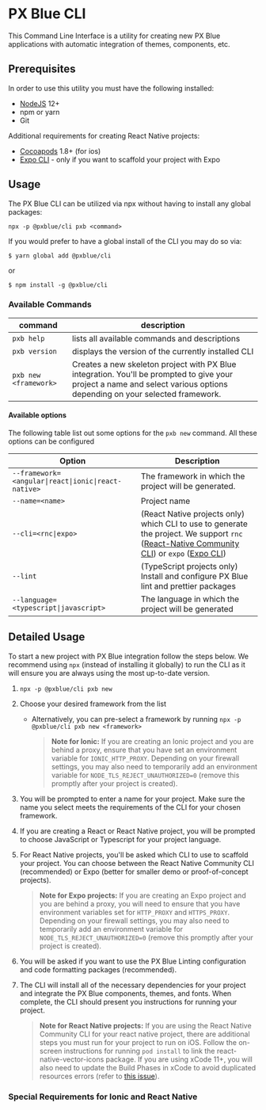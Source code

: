 # PX Blue CLI

This Command Line Interface is a utility for creating new PX Blue applications with automatic integration of themes, components, etc.

## Prerequisites

In order to use this utility you must have the following installed:

-   [NodeJS](https://nodejs.org/en/download/) 12+
-   npm or yarn
-   Git

Additional requirements for creating React Native projects:

-   [Cocoapods](https://cocoapods.org/) 1.8+ (for ios)
-   [Expo CLI](https://docs.expo.io/versions/latest/workflow/expo-cli/) - only if you want to scaffold your project with Expo

## Usage

The PX Blue CLI can be utilized via npx without having to install any global packages:

```
npx -p @pxblue/cli pxb <command>
```

If you would prefer to have a global install of the CLI you may do so via:

```shell
$ yarn global add @pxblue/cli
```

or

```shell
$ npm install -g @pxblue/cli
```

### Available Commands

| command               | description                                                                                                                                                              |
| --------------------- | ------------------------------------------------------------------------------------------------------------------------------------------------------------------------ |
| `pxb help`            | lists all available commands and descriptions                                                                                                                            |
| `pxb version`         | displays the version of the currently installed CLI                                                                                                                      |
| `pxb new <framework>` | Creates a new skeleton project with PX Blue integration. You'll be prompted to give your project a name and select various options depending on your selected framework. |

#### Available options

The following table list out some options for the `pxb new` command. All these options can be configured

| Option                                                  | Description                                                                                                                                                                                                                    |
| ------------------------------------------------------- | ------------------------------------------------------------------------------------------------------------------------------------------------------------------------------------------------------------------------------ |
| ```--framework=<angular\|react\|ionic\|react-native>``` | The framework in which the project will be generated.                                                                                                                                                                          |
| ```--name=<name>```                                     | Project name                                                                                                                                                                                                                   |
| ```--cli=<rnc\|expo>```                                 | (React Native projects only) which CLI to use to generate the project. We support `rnc` ([React-Native Community CLI](https://github.com/react-native-community/cli)) or `expo` ([Expo CLI](https://docs.expo.io/workflow/expo-cli/)) |
| `--lint`                                                | (TypeScript projects only) Install and configure PX Blue lint and prettier packages                                                                                                                                            |
| ```--language=<typescript\|javascript>```               | The language in which the project will be generated                                                                                                                                                                            |

## Detailed Usage

To start a new project with PX Blue integration follow the steps below. We recommend using `npx` (instead of installing it globally) to run the CLI as it will ensure you are always using the most up-to-date version.

1. `npx -p @pxblue/cli pxb new`
2. Choose your desired framework from the list

    - Alternatively, you can pre-select a framework by running `npx -p @pxblue/cli pxb new <framework>`

        > **Note for Ionic:** If you are creating an Ionic project and you are behind a proxy, ensure that you have set an environment variable for `IONIC_HTTP_PROXY`. Depending on your firewall settings, you may also need to temporarily add an environment variable for `NODE_TLS_REJECT_UNAUTHORIZED=0` (remove this promptly after your project is created).

3. You will be prompted to enter a name for your project. Make sure the name you select meets the requirements of the CLI for your chosen framework.
4. If you are creating a React or React Native project, you will be prompted to choose JavaScript or Typescript for your project language.
5. For React Native projects, you'll be asked which CLI to use to scaffold your project. You can choose between the React Native Community CLI (recommended) or Expo (better for smaller demo or proof-of-concept projects).

    > **Note for Expo projects:** If you are creating an Expo project and you are behind a proxy, you will need to ensure that you have environment variables set for `HTTP_PROXY` and `HTTPS_PROXY`. Depending on your firewall settings, you may also need to temporarily add an environment variable for `NODE_TLS_REJECT_UNAUTHORIZED=0` (remove this promptly after your project is created).

6. You will be asked if you want to use the PX Blue Linting configuration and code formatting packages (recommended).
7. The CLI will install all of the necessary dependencies for your project and integrate the PX Blue components, themes, and fonts. When complete, the CLI should present you instructions for running your project.

    > **Note for React Native projects:** If you are using the React Native Community CLI for your react native project, there are additional steps you must run for your project to run on iOS. Follow the on-screen instructions for running `pod install` to link the react-native-vector-icons package. If you are using xCode 11+, you will also need to update the Build Phases in xCode to avoid duplicated resources errors (refer to [this issue](https://github.com/oblador/react-native-vector-icons/issues/1074)).

### Special Requirements for Ionic and React Native
